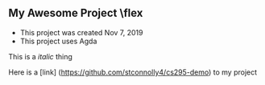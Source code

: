 ## My Awesome Project \flex
-  This project was created Nov 7, 2019
- This project uses Agda

This is a *italic* thing

Here is a [link] (https://github.com/stconnolly4/cs295-demo) to my project
